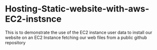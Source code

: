 # Hosting-Static-website-with-aws-EC2-instsnce
This is to demonstrate the use of the EC2 instance user data to install our website on an EC2 Instance fetching our web files from a public github repository
